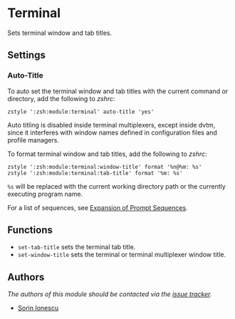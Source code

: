 Terminal
========

Sets terminal window and tab titles.

Settings
--------

### Auto-Title

To auto set the terminal window and tab titles with the current command or
directory, add the following to *zshrc*:

    zstyle ':zsh:module:terminal' auto-title 'yes'

Auto titling is disabled inside terminal multiplexers, except inside dvtm, since
it interferes with window names defined in configuration files and profile
managers.

To format terminal window and tab titles, add the following to *zshrc*:

    zstyle ':zsh:module:terminal:window-title' format '%n@%m: %s'
    zstyle ':zsh:module:terminal:tab-title' format '%m: %s'

`%s` will be replaced with the current working directory path or the currently
executing program name.

For a list of sequences, see [Expansion of Prompt Sequences][1].

Functions
---------

- `set-tab-title` sets the terminal tab title.
- `set-window-title` sets the terminal or terminal multiplexer window title.

Authors
-------

*The authors of this module should be contacted via the [issue tracker][2].*

  - [Sorin Ionescu](https://github.com/sorin-ionescu)

[1]: http://zsh.sourceforge.net/Doc/Release/Prompt-Expansion.html#Expansion-of-Prompt-Sequences
[2]: https://github.com/sorin-ionescu/prezto/issues
